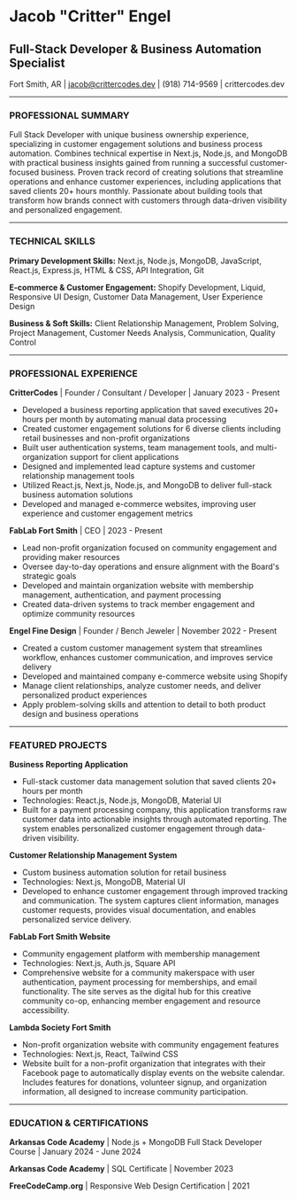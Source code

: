 # Jacob "Critter" Engel
## Full-Stack Developer & Business Automation Specialist

Fort Smith, AR | jacob@crittercodes.dev | (918) 714-9569 | crittercodes.dev

---

### PROFESSIONAL SUMMARY

Full Stack Developer with unique business ownership experience, specializing in customer engagement solutions and business process automation. Combines technical expertise in Next.js, Node.js, and MongoDB with practical business insights gained from running a successful customer-focused business. Proven track record of creating solutions that streamline operations and enhance customer experiences, including applications that saved clients 20+ hours monthly. Passionate about building tools that transform how brands connect with customers through data-driven visibility and personalized engagement.

---

### TECHNICAL SKILLS

**Primary Development Skills:** Next.js, Node.js, MongoDB, JavaScript, React.js, Express.js, HTML & CSS, API Integration, Git

**E-commerce & Customer Engagement:** Shopify Development, Liquid, Responsive UI Design, Customer Data Management, User Experience Design

**Business & Soft Skills:** Client Relationship Management, Problem Solving, Project Management, Customer Needs Analysis, Communication, Quality Control

---

### PROFESSIONAL EXPERIENCE

**CritterCodes** | Founder / Consultant / Developer | January 2023 - Present
- Developed a business reporting application that saved executives 20+ hours per month by automating manual data processing
- Created customer engagement solutions for 6 diverse clients including retail businesses and non-profit organizations
- Built user authentication systems, team management tools, and multi-organization support for client applications
- Designed and implemented lead capture systems and customer relationship management tools
- Utilized React.js, Next.js, Node.js, and MongoDB to deliver full-stack business automation solutions
- Developed and managed e-commerce websites, improving user experience and customer engagement metrics

**FabLab Fort Smith** | CEO | 2023 - Present
- Lead non-profit organization focused on community engagement and providing maker resources
- Oversee day-to-day operations and ensure alignment with the Board's strategic goals
- Developed and maintain organization website with membership management, authentication, and payment processing
- Created data-driven systems to track member engagement and optimize community resources

**Engel Fine Design** | Founder / Bench Jeweler | November 2022 - Present
- Created a custom customer management system that streamlines workflow, enhances customer communication, and improves service delivery
- Developed and maintained company e-commerce website using Shopify
- Manage client relationships, analyze customer needs, and deliver personalized product experiences
- Apply problem-solving skills and attention to detail to both product design and business operations

---

### FEATURED PROJECTS

**Business Reporting Application**
- Full-stack customer data management solution that saved clients 20+ hours per month
- Technologies: React.js, Node.js, MongoDB, Material UI
- Built for a payment processing company, this application transforms raw customer data into actionable insights through automated reporting. The system enables personalized customer engagement through data-driven visibility.

**Customer Relationship Management System**
- Custom business automation solution for retail business
- Technologies: Next.js, MongoDB, Material UI
- Developed to enhance customer engagement through improved tracking and communication. The system captures client information, manages customer requests, provides visual documentation, and enables personalized service delivery.

**FabLab Fort Smith Website**
- Community engagement platform with membership management
- Technologies: Next.js, Auth.js, Square API
- Comprehensive website for a community makerspace with user authentication, payment processing for memberships, and email functionality. The site serves as the digital hub for this creative community co-op, enhancing member engagement and resource accessibility.

**Lambda Society Fort Smith**
- Non-profit organization website with community engagement features
- Technologies: Next.js, React, Tailwind CSS
- Website built for a non-profit organization that integrates with their Facebook page to automatically display events on the website calendar. Includes features for donations, volunteer signup, and organization information, all designed to increase community participation.

---

### EDUCATION & CERTIFICATIONS

**Arkansas Code Academy** | Node.js + MongoDB Full Stack Developer Course | January 2024 - June 2024

**Arkansas Code Academy** | SQL Certificate | November 2023

**FreeCodeCamp.org** | Responsive Web Design Certification | 2021

